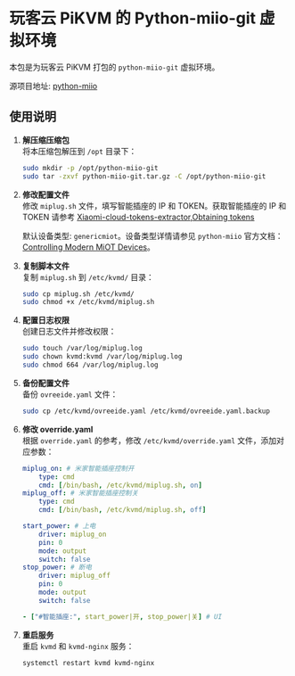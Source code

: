 # 玩客云 PiKVM 的 Python-miio-git 虚拟环境

本包是为玩客云 PiKVM 打包的 `python-miio-git` 虚拟环境。

源项目地址: [python-miio](https://github.com/rytilahti/python-miio)

## 使用说明

1. **解压缩压缩包**  
   将本压缩包解压到 `/opt` 目录下：
   ```bash
   sudo mkdir -p /opt/python-miio-git
   sudo tar -zxvf python-miio-git.tar.gz -C /opt/python-miio-git

2. **修改配置文件**  
   修改 `miplug.sh` 文件，填写智能插座的 IP 和 TOKEN。获取智能插座的 IP 和 TOKEN 请参考 [Xiaomi-cloud-tokens-extractor](https://github.com/PiotrMachowski/Xiaomi-cloud-tokens-extractor),[Obtaining tokens](https://python-miio.readthedocs.io/en/latest/discovery.html#obtaining-tokens)

   默认设备类型: `genericmiot`。设备类型详情请参见 `python-miio` 官方文档：[Controlling Modern MiOT Devices](https://python-miio.readthedocs.io/en/latest/index.html#controlling-modern-miot-devices)。
3. **复制脚本文件**  
   复制 `miplug.sh` 到 `/etc/kvmd/` 目录：
   ```bash
   sudo cp miplug.sh /etc/kvmd/
   sudo chmod +x /etc/kvmd/miplug.sh

4. **配置日志权限**  
   创建日志文件并修改权限：
   ```bash
   sudo touch /var/log/miplug.log
   sudo chown kvmd:kvmd /var/log/miplug.log
   sudo chmod 664 /var/log/miplug.log

5. **备份配置文件**  
   备份 `ovreeide.yaml` 文件：
   ```bash
   sudo cp /etc/kvmd/ovreeide.yaml /etc/kvmd/ovreeide.yaml.backup

6. **修改 override.yaml**  
   根据 `override.yaml` 的参考，修改 `/etc/kvmd/override.yaml` 文件，添加对应参数：

   ```yaml
   miplug_on: # 米家智能插座控制开
       type: cmd
       cmd: [/bin/bash, /etc/kvmd/miplug.sh, on]
   miplug_off: # 米家智能插座控制关
       type: cmd
       cmd: [/bin/bash, /etc/kvmd/miplug.sh, off]

   start_power: # 上电
       driver: miplug_on
       pin: 0
       mode: output
       switch: false
   stop_power: # 断电
       driver: miplug_off
       pin: 0
       mode: output
       switch: false

   - ["#智能插座:", start_power|开, stop_power|关] # UI

7. **重启服务**  
   重启 `kvmd` 和 `kvmd-nginx` 服务：
   ```bash
   systemctl restart kvmd kvmd-nginx
